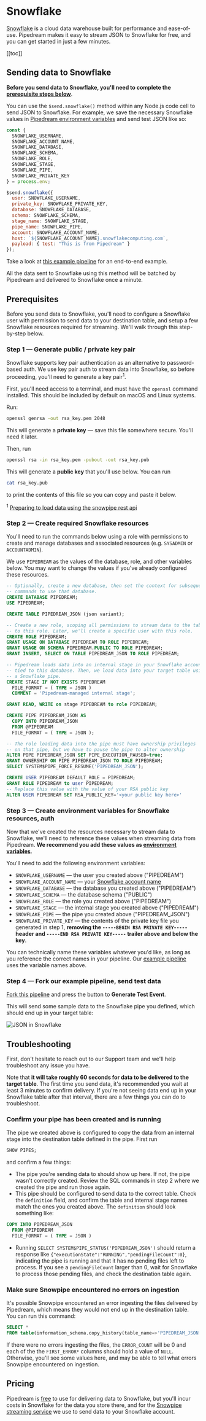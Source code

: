 # Snowflake

[Snowflake](https://www.snowflake.com/) is a cloud data warehouse built for performance and ease-of-use. Pipedream makes it easy to stream JSON to Snowflake for free, and you can get started in just a few minutes.

[[toc]]

## Sending data to Snowflake

**Before you send data to Snowflake, you'll need to complete the [prerequisite steps below](#prerequisites)**.

You can use the `$send.snowflake()` method within any Node.js code cell to send JSON to Snowflake. For example, we save the necessary Snowflake values in [Pipedream environment variables](/environment-variables) and send test JSON like so:

```javascript
const {
  SNOWFLAKE_USERNAME,
  SNOWFLAKE_ACCOUNT_NAME,
  SNOWFLAKE_DATABASE,
  SNOWFLAKE_SCHEMA,
  SNOWFLAKE_ROLE,
  SNOWFLAKE_STAGE,
  SNOWFLAKE_PIPE,
  SNOWFLAKE_PRIVATE_KEY
} = process.env;

$send.snowflake({
  user: SNOWFLAKE_USERNAME,
  private_key: SNOWFLAKE_PRIVATE_KEY,
  database: SNOWFLAKE_DATABASE,
  schema: SNOWFLAKE_SCHEMA,
  stage_name: SNOWFLAKE_STAGE,
  pipe_name: SNOWFLAKE_PIPE,
  account: SNOWFLAKE_ACCOUNT_NAME,
  host: `${SNOWFLAKE_ACCOUNT_NAME}.snowflakecomputing.com`,
  payload: { test: "This is from Pipedream" }
});
```

Take a look at [this example pipeline](https://pipedream.com/@dylburger/stream-json-to-snowflake-p_D1C3pP?e=1NIL1deyiswWRBPL3BWWgtQ98sx) for an end-to-end example.

All the data sent to Snowflake using this method will be batched by Pipedream and delivered to Snowflake once a minute.

## Prerequisites

Before you send data to Snowflake, you'll need to configure a Snowflake user with permission to send data to your destination table, and setup a few Snowflake resources required for streaming. We'll walk through this step-by-step below.

### Step 1 — Generate public / private key pair

Snowflake supports key pair authentication as an alternative to password-based auth. We use key pair auth to stream data into Snowflake, so before proceeding, you'll need to generate a key pair<sup>1</sup>.

First, you'll need access to a terminal, and must have the `openssl` command installed. This should be included by default on macOS and Linux systems.

Run:

```bash
openssl genrsa -out rsa_key.pem 2048
```

This will generate a **private key** — save this file somewhere secure. You'll need it later.

Then, run

```bash
openssl rsa -in rsa_key.pem -pubout -out rsa_key.pub
```

This will generate a **public key** that you'll use below. You can run

```bash
cat rsa_key.pub
```

to print the contents of this file so you can copy and paste it below.

<sup>1</sup> [Preparing to load data using the snowpipe rest api](https://docs.snowflake.net/manuals/user-guide/data-load-snowpipe-rest-gs.html#using-key-pair-authentication)

### Step 2 — Create required Snowflake resources

You'll need to run the commands below using a role with permissions to create and manage databases and associated resources (e.g. `SYSADMIN` or `ACCOUNTADMIN`).

We use `PIPEDREAM` as the values of the database, role, and other variables below. You may want to change the values if you've already configured these resources.

```sql
-- Optionally, create a new database, then set the context for subsequent
-- commands to use that database.
CREATE DATABASE PIPEDREAM;
USE PIPEDREAM;

CREATE TABLE PIPEDREAM_JSON (json variant);

-- Create a new role, scoping all permissions to stream data to the table
-- to this role. Later, we'll create a specific user with this role.
CREATE ROLE PIPEDREAM;
GRANT USAGE ON DATABASE PIPEDREAM TO ROLE PIPEDREAM;
GRANT USAGE ON SCHEMA PIPEDREAM.PUBLIC TO ROLE PIPEDREAM;
GRANT INSERT, SELECT ON TABLE PIPEDREAM_JSON TO ROLE PIPEDREAM;

-- Pipedream loads data into an internal stage in your Snowflake account,
-- tied to this database. Then, we load data into your target table using
-- a Snowflake pipe.
CREATE STAGE IF NOT EXISTS PIPEDREAM
  FILE_FORMAT = ( TYPE = JSON )
  COMMENT = 'Pipedream-managed internal stage';

GRANT READ, WRITE on stage PIPEDREAM to role PIPEDREAM;

CREATE PIPE PIPEDREAM_JSON AS
  COPY INTO PIPEDREAM_JSON
  FROM @PIPEDREAM
  FILE_FORMAT = ( TYPE = JSON );

-- The role loading data into the pipe must have ownership privileges
-- on that pipe, but we have to pause the pipe to alter ownership
ALTER PIPE PIPEDREAM_JSON SET PIPE_EXECUTION_PAUSED=true;
GRANT OWNERSHIP ON PIPE PIPEDREAM_JSON TO ROLE PIPEDREAM;
SELECT SYSTEM$PIPE_FORCE_RESUME('PIPEDREAM_JSON');

CREATE USER PIPEDREAM DEFAULT_ROLE = PIPEDREAM;
GRANT ROLE PIPEDREAM to user PIPEDREAM;
-- Replace this value with the value of your RSA public key
ALTER USER PIPEDREAM SET RSA_PUBLIC_KEY='<your public key here>'
```

### Step 3 — Create environment variables for Snowflake resources, auth

Now that we've created the resources necessary to stream data to Snowflake, we'll need to reference these values when streaming data from Pipedream. **We recommend you add these values as [environment variables](/environment-variables/)**.

You'll need to add the following environment variables:

- `SNOWFLAKE_USERNAME` — the user you created above ("PIPEDREAM")
- `SNOWFLAKE_ACCOUNT_NAME` — your [Snowflake account name](https://docs.snowflake.net/manuals/user-guide/connecting.html#your-snowflake-account-name)
- `SNOWFLAKE_DATABASE` — the database you created above ("PIPEDREAM")
- `SNOWFLAKE_SCHEMA` — the database schema ("PUBLIC")
- `SNOWFLAKE_ROLE` — the role you created above ("PIPEDREAM")
- `SNOWFLAKE_STAGE` — the internal stage you created above ("PIPEDREAM")
- `SNOWFLAKE_PIPE` — the pipe you created above ("PIPEDREAM_JSON")
- `SNOWFLAKE_PRIVATE_KEY` — the contents of the private key file you generated in step 1, **removing the `-----BEGIN RSA PRIVATE KEY-----` header and `-----END RSA PRIVATE KEY-----` trailer above and below the key**.

You can technically name these variables whatever you'd like, as long as you reference the correct names in your pipeline. Our [example pipeline](https://pipedream.com/@dylburger/stream-json-to-snowflake-p_D1C3pP) uses the variable names above.

### Step 4 — Fork our example pipeline, send test data

[Fork this pipeline](https://pipedream.com/@dylburger/stream-json-to-snowflake-p_D1C3pP) and press the button to **Generate Test Event**.

This will send some sample data to the Snowflake pipe you defined, which should end up in your target table:

<div>
<img alt="JSON in Snowflake" src="./images/json-in-snowflake.png">
</div>

## Troubleshooting

First, don't hesitate to reach out to our Support team and we'll help troubleshoot any issue you have.

Note that **it will take roughly 60 seconds for data to be delivered to the target table**. The first time you send data, it's recommended you wait at least 3 minutes to confirm delivery. If you're not seeing data end up in your Snowflake table after that interval, there are a few things you can do to troubleshoot.

### Confirm your pipe has been created and is running

The pipe we created above is configured to copy the data from an internal stage into the destination table defined in the pipe. First run

```sql
SHOW PIPES;
```

and confirm a few things:

- The pipe you're sending data to should show up here. If not, the pipe wasn't correctly created. Review the SQL commands in step 2 where we created the pipe and run those again.
- This pipe should be configured to send data to the correct table. Check the `definition` field, and confirm the table and internal stage names match the ones you created above. The `definition` should look something like:

```sql
COPY INTO PIPEDREAM_JSON
  FROM @PIPEDREAM
  FILE_FORMAT = ( TYPE = JSON )
```

- Running `SELECT SYSTEM$PIPE_STATUS('PIPEDREAM_JSON')` should return a response like `{"executionState":"RUNNING","pendingFileCount":0}`, indicating the pipe is running and that it has no pending files left to process. If you see a `pendingFileCount` larger than 0, wait for Snowflake to process those pending files, and check the destination table again.

### Make sure Snowpipe encountered no errors on ingestion

It's possible Snowpipe encountered an error ingesting the files delivered by Pipedream, which means they would not end up in the destination table. You can run this command:

```sql
SELECT *
FROM table(information_schema.copy_history(table_name=>'PIPEDREAM_JSON', start_time=> dateadd(hours, -1, current_timestamp())));
```

If there were no errors ingesting the files, the `ERROR_COUNT` will be 0 and each of the the `FIRST_ERROR*` columns should hold a value of `NULL`. Otherwise, you'll see some values here, and may be able to tell what errors Snowpipe encountered on ingestion.

## Pricing

Pipedream is [free](/pricing/) to use for delivering data to Snowflake, but you'll incur costs in Snowflake for the data you store there, and for the [Snowpipe streaming service](https://docs.snowflake.net/manuals/user-guide/data-load-snowpipe-billing.html) we use to send data to your Snowflake account.

<Footer />
